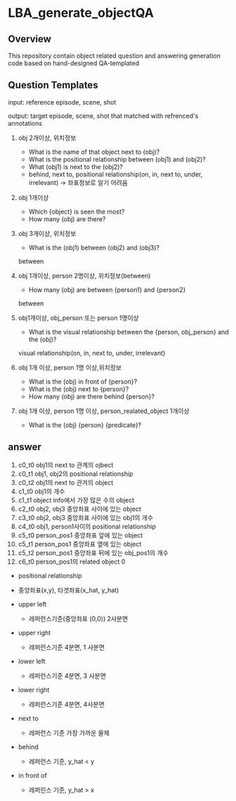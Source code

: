 # LBA_generate_objectQA


## Overview

This repository contain object related question and answering generation code based on hand-designed QA-templated




## Question Templates

input: reference episode, scene, shot

output: target episode, scene, shot that matched with refrenced's annotations

1. obj 2개이상, 위치정보
    - What is the name of that object next to (obj)?
    - What is the positional relationship between (obj1) and (obj2)?
    - What (obj1) is next to the (obj2)?
    - behind, next to, positional relationship(on, in, next to, under, irrelevant) -> 좌표정보로 알기 어려움
   
2. obj 1개이상
    - Which {object} is seen the most?
    - How many (obj) are there?
    
3. obj 3개이상, 위치정보
    - What is the (obj1) between (obj2) and (obj3)?
    
    between

4. obj 1개이상, person 2명이상, 위치정보(between)
    - How many (obj) are between {person1} and {person2}
    
    between
    
5. obj1개이상, obj_person 또는 person 1명이상 
    - What is the visual relationship between the {person, obj_person} and the (obj)?
    
    visual relationship(on, in, next to, under, irrelevant)
   
6. obj 1개 이상, person 1명 이상,위치정보
    - What is the (obj) in front of {person}?
    - What is the (obj) next to {person}?
    - How many (obj) are there behind {person}?

7. obj 1개 이상, person 1명 이상, person_realated_object 1개이상
    - What is the (obj) {person} {predicate}?
    


## answer


1. c0_t0 obj1의 next to 관계의 ojbect
2. c0_t1 obj1, obj2의 positional relationship
3. c0_t2 obj1의 next to 관겨의 object
4. c1_t0 obj1의 개수
5. c1_t1 object info에서 가장 많은 수의 object
6. c2_t0 obj2, obj3 중앙좌표 사이에 있는 object
7. c3_t0 obj2, obj3 중앙좌표 사이에 있는 obj1의 개수
8. c4_t0 obj1, person1사이의 positional relationship
9. c5_t0 person_pos1 중앙좌표 앞에 있는 object
10. c5_t1 person_pos1 중앙좌표 옆에 있는 object 
11. c5_t2 person_pos1 중앙좌표 뒤에 있는 obj_pos1의 개수
12. c6_t0 person_pos1의 related object 0



- positional relationship
- 중앙좌표(x,y), 타겟좌표(x_hat, y_hat)
- upper left
    - 레퍼런스기준(중앙좌표 (0,0)) 2사분면
- upper right
    - 레퍼런스기준 4분면, 1 사분면
- lower left
    - 레퍼런스기준 4분면, 3 사분면
- lower right
    - 레퍼런스기준 4분면, 4사분면

- next to
    - 레퍼런스 기준 가장 가까운 물체

- behind
    - 레퍼런스 기준, y_hat < y
- in front of
    - 레퍼린스 기준, y_hat > x



